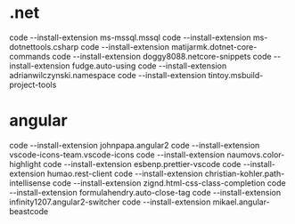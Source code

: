 # .net 
code --install-extension ms-mssql.mssql
code --install-extension ms-dotnettools.csharp
code --install-extension matijarmk.dotnet-core-commands
code --install-extension doggy8088.netcore-snippets
code --install-extension fudge.auto-using
code --install-extension adrianwilczynski.namespace
code --install-extension tintoy.msbuild-project-tools


# angular
code --install-extension johnpapa.angular2
code --install-extension vscode-icons-team.vscode-icons
code --install-extension naumovs.color-highlight
code --install-extension esbenp.prettier-vscode
code --install-extension humao.rest-client
code --install-extension christian-kohler.path-intellisense
code --install-extension zignd.html-css-class-completion
code --install-extension formulahendry.auto-close-tag
code --install-extension infinity1207.angular2-switcher
code --install-extension mikael.angular-beastcode

